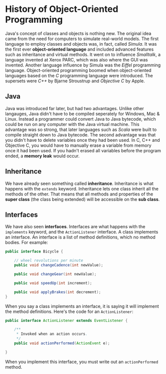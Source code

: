 History of Object-Oriented Programming
===
Java's concept of classes and objects is nothing new. The original idea came from the need for computers to simulate real-world models. The first language to employ classes and objects was, in fact, called *Simula*. It was the first ever **object-oriented language** and included advanced features such as inheritance and virtual methods. It went on to influence *Smalltalk*, a language invented at Xerox PARC, which was also where the GUI was invented. Another language influence by Simula was the *Eiffel* programming language. Object-oriented programming boomed when object-oriented languages based on the *C* programming language were introduced. The supersets were *C++* by Bjarne Stroustrup and *Objective C* by Apple. 

## Java
Java was introduced far later, but had two advantages. Unlike other langauges, Java didn't have to be compiled seperately for Windows, Mac & Linux. Instead a programmer could convert Java to Java bytecode, which could be run on any computer with the Java virtual machine. This advantage was so strong, that later languages such as *Scala* were built to compile straight down to Java bytecode. The second advantage was that you didn't have to delete variables once they had been used. In C, C++ and Objective C, you would have to manually erase a variable from memory once it had been used. If you hadn't erased all variables before the program ended, a **memory leak** would occur.

## Inheritance
We have already seen something called  **inheritance**. Inheritance is what happens with the `extends` keyword. Inheritance lets one class inherit all the methods of the other. That means that all methods and properties of the **super class** (the class being extended) will be accessible on the **sub class**.

## Interfaces
We have also seen **interfaces**. Interfaces are what happens with the `implements` keyword, and the `ActionListener` interface. A class implements an interface. An interface is a list of method definitions, which no method bodies. For example:
```java
public interface Bicycle {

    // wheel revolutions per minute
    public void changeCadence(int newValue);

    public void changeGear(int newValue);

    public void speedUp(int increment);

    public void applyBrakes(int decrement);
}
```
When you say a class implements an interface, it is saying it will implement the method definitions. Here's the code for an `ActionListener`:
```java
public interface ActionListener extends EventListener {

    /**
     * Invoked when an action occurs.
     */
    public void actionPerformed(ActionEvent e);

}
```
When you implement this interface, you must write out an `actionPerformed` method.
